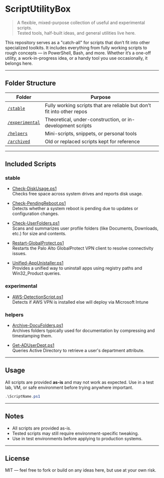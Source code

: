# ScriptUtilityBox

> A flexible, mixed-purpose collection of useful and experimental scripts.  
> Tested tools, half-built ideas, and general utilities live here.

This repository serves as a "catch-all" for scripts that don’t fit into other specialized toolkits. It includes everything from fully working scripts to rough concepts — in PowerShell, Bash, and more.
Whether it’s a one-off utility, a work-in-progress idea, or a handy tool you use occasionally, it belongs here.

---

## Folder Structure

| Folder | Purpose |
|--------|---------|
| [`/stable`](./stable) | Fully working scripts that are reliable but don’t fit into other repos |
| [`/experimental`](./experimental) | Theoretical, under-construction, or in-development scripts |
| [`/helpers`](./helpers) | Mini-scripts, snippets, or personal tools |
| [`/archived`](./archived) | Old or replaced scripts kept for reference |

---

## Included Scripts

### stable

- [Check-DiskUsage.ps1](./stable/Check-DiskUsage.ps1)  
  Checks free space across system drives and reports disk usage.

- [Check-PendingReboot.ps1](./stable/Check-PendingReboot.ps1)  
  Detects whether a system reboot is pending due to updates or configuration changes.

- [Check-UserFolders.ps1](./stable/Check-UserFolders.ps1)  
  Scans and summarizes user profile folders (like Documents, Downloads, etc.) for size and contents.

- [Restart-GlobalProtect.ps1](./stable/Restart-GlobalProtect.ps1)  
  Restarts the Palo Alto GlobalProtect VPN client to resolve connectivity issues.

- [Unified-AppUnistaller.ps1](./stable/Unified-AppUnistaller.ps1)  
  Provides a unified way to uninstall apps using registry paths and Win32_Product queries.

### experimental

- [AWS-DetectionScript.ps1](./experimental/AWS-DetectionScript.ps1)  
  Detects if AWS VPN is installed else will deploy via Microsoft Intune

### helpers

- [Archive-DocuFolders.ps1](./helpers/Archive-DocuFolders.ps1)  
  Archives folders typically used for documentation by compressing and timestamping them.

- [Get-ADUserDept.ps1](./helpers/Get-ADUserDept.ps1)  
  Queries Active Directory to retrieve a user's department attribute.
  
---

## Usage
All scripts are provided **as-is** and may not work as expected.
Use in a test lab, VM, or safe environment before trying anywhere important.

```powershell
.\ScriptName.ps1
```

---

## Notes
- All scripts are provided as-is.
- Tested scripts may still require environment-specific tweaking.
- Use in test environments before applying to production systems.

---

## License
MIT — feel free to fork or build on any ideas here, but use at your own risk.
